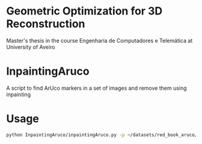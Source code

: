 # Geometric Optimization for 3D Reconstruction
Master's thesis in the course Engenharia de Computadores e Telemática at University of Aveiro

# InpaintingAruco
A script to find ArUco markers in a set of images and remove them using inpainting

# Usage

```bash
python InpaintingAruco/inpaintingAruco.py -p ~/datasets/red_book_aruco/dataset/ -m ~/datasets/red_book_aruco/dataset/1528885039597.obj -i ~/datasets/red_book2/dataset/calibrations/camera.yaml -si 9
```